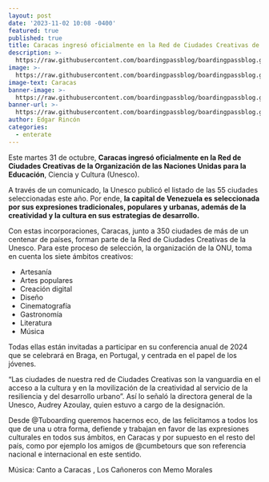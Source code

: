 ```yaml
---
layout: post
date: '2023-11-02 10:08 -0400'
featured: true
published: true
title: Caracas ingresó oficialmente en la Red de Ciudades Creativas de la Unesco
description: >-
  https://raw.githubusercontent.com/boardingpassblog/boardingpassblog.github.io/main/assets/images/1caracasunesco.jpg
image: >-
  https://raw.githubusercontent.com/boardingpassblog/boardingpassblog.github.io/main/assets/images/1caracasunesco.jpg
image-text: Caracas
banner-image: >-
  https://raw.githubusercontent.com/boardingpassblog/boardingpassblog.github.io/main/assets/images/Banner_Directorio.jpg
banner-url: >-
  https://raw.githubusercontent.com/boardingpassblog/boardingpassblog.github.io/main/assets/images/Banner_Directorio.jpg
author: Edgar Rincón
categories:
  - enterate
---
```

Este martes 31 de octubre, **Caracas ingresó oficialmente en la Red de Ciudades Creativas de la Organización de las Naciones Unidas para la Educación**, Ciencia y Cultura (Unesco).

A través de un comunicado, la Unesco publicó el listado de las 55 ciudades seleccionadas este año. Por ende, **la capital de Venezuela es seleccionada por sus expresiones tradicionales, populares y urbanas, además de la creatividad y la cultura en sus estrategias de desarrollo.**

Con estas incorporaciones, Caracas, junto a 350 ciudades de más de un centenar de países, forman parte de la Red de Ciudades Creativas de la Unesco. Para este proceso de selección, la organización de la ONU, toma en cuenta los siete ámbitos creativos:





- Artesanía
- Artes populares
- Creación digital
- Diseño
- Cinematografía
- Gastronomía
- Literatura
- Música

Todas ellas están invitadas a participar en su conferencia anual de 2024 que se celebrará en Braga, en Portugal, y centrada en el papel de los jóvenes.

“Las ciudades de nuestra red de Ciudades Creativas son la vanguardia en el acceso a la cultura y en la movilización de la creatividad al servicio de la resiliencia y del desarrollo urbano”. Así lo señaló la directora general de la Unesco, Audrey Azoulay, quien estuvo a cargo de la designación.

Desde @Tuboarding queremos hacernos eco, de las felicitamos a todos los que de una u otra forma, defiende y trabajan en favor de las expresiones culturales en todos sus ámbitos, en Caracas y por supuesto en el resto del país, como por ejemplo los amigos de @cumbetours que son referencia nacional e internacional en este sentido.

Música:  Canto a Caracas , Los Cañoneros con Memo Morales


